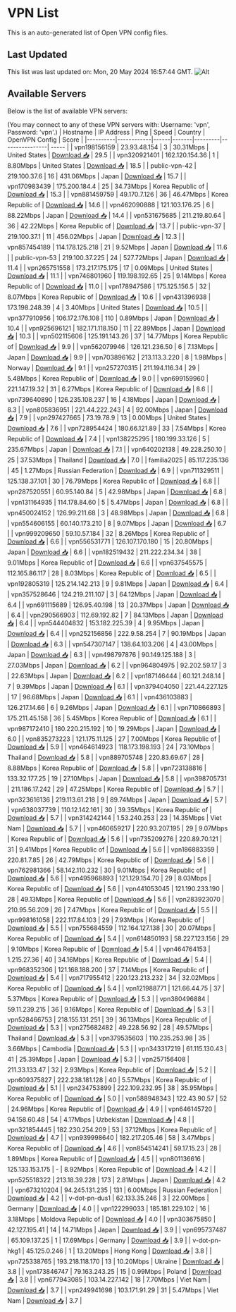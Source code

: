 # VPN List

This is an auto-generated list of Open VPN config files.

## Last Updated

This list was last updated on: Mon, 20 May 2024 16:57:44 GMT.
![Alt](https://repobeats.axiom.co/api/embed/186b98318ef1479477931607c1ad7d823f12451f.svg "Repobeats analytics image")

## Available Servers

Below is the list of available VPN servers:

(You may connect to any of these VPN servers with: Username: 'vpn', Password: 'vpn'.)
| Hostname | IP Address | Ping | Speed | Country | OpenVPN Config | Score |
|----------|------------|------|-------|---------|----------------| ----- |
| vpn198156159 | 23.93.48.154 | 3 | 30.31Mbps | United States | [Download 📥](./configs/server_0_US.ovpn) | 29.5 |
| vpn320921401 | 162.120.154.36 | 1 | 8.80Mbps | United States | [Download 📥](./configs/server_1_US.ovpn) | 18.5 |
| public-vpn-42 | 219.100.37.6 | 16 | 431.06Mbps | Japan | [Download 📥](./configs/server_2_JP.ovpn) | 15.7 |
| vpn170983439 | 175.200.184.4 | 25 | 34.73Mbps | Korea Republic of | [Download 📥](./configs/server_3_KR.ovpn) | 15.3 |
| vpn881459759 | 49.170.7.126 | 36 | 46.47Mbps | Korea Republic of | [Download 📥](./configs/server_4_KR.ovpn) | 14.6 |
| vpn462090888 | 121.103.176.25 | 6 | 88.22Mbps | Japan | [Download 📥](./configs/server_5_JP.ovpn) | 14.4 |
| vpn531675685 | 211.219.80.64 | 36 | 42.22Mbps | Korea Republic of | [Download 📥](./configs/server_6_KR.ovpn) | 13.7 |
| public-vpn-37 | 219.100.37.1 | 11 | 456.02Mbps | Japan | [Download 📥](./configs/server_7_JP.ovpn) | 12.3 |
| vpn857454189 | 114.178.125.218 | 21 | 9.52Mbps | Japan | [Download 📥](./configs/server_8_JP.ovpn) | 11.6 |
| public-vpn-53 | 219.100.37.225 | 24 | 527.72Mbps | Japan | [Download 📥](./configs/server_9_JP.ovpn) | 11.4 |
| vpn265751558 | 173.217.175.175 | 17 | 0.09Mbps | United States | [Download 📥](./configs/server_10_US.ovpn) | 11.1 |
| vpn746801960 | 119.198.192.65 | 25 | 9.14Mbps | Korea Republic of | [Download 📥](./configs/server_11_KR.ovpn) | 11.0 |
| vpn178947586 | 175.125.156.5 | 32 | 8.07Mbps | Korea Republic of | [Download 📥](./configs/server_12_KR.ovpn) | 10.6 |
| vpn431396938 | 173.198.248.39 | 4 | 3.40Mbps | United States | [Download 📥](./configs/server_13_US.ovpn) | 10.5 |
| vpn377910956 | 106.172.176.108 | 110 | 0.89Mbps | Japan | [Download 📥](./configs/server_14_JP.ovpn) | 10.4 |
| vpn925696121 | 182.171.118.150 | 11 | 22.89Mbps | Japan | [Download 📥](./configs/server_15_JP.ovpn) | 10.3 |
| vpn502115606 | 125.191.143.26 | 37 | 14.77Mbps | Korea Republic of | [Download 📥](./configs/server_16_KR.ovpn) | 9.9 |
| vpn562079946 | 126.121.236.50 | 6 | 7.13Mbps | Japan | [Download 📥](./configs/server_17_JP.ovpn) | 9.9 |
| vpn703896162 | 213.113.3.220 | 8 | 1.98Mbps | Norway | [Download 📥](./configs/server_18_NO.ovpn) | 9.1 |
| vpn257270315 | 211.194.116.34 | 29 | 5.48Mbps | Korea Republic of | [Download 📥](./configs/server_19_KR.ovpn) | 9.0 |
| vpn699159960 | 221.147.19.32 | 31 | 6.27Mbps | Korea Republic of | [Download 📥](./configs/server_20_KR.ovpn) | 8.6 |
| vpn739640890 | 126.235.108.237 | 16 | 4.18Mbps | Japan | [Download 📥](./configs/server_21_JP.ovpn) | 8.3 |
| vpn805836951 | 221.44.222.243 | 4 | 92.00Mbps | Japan | [Download 📥](./configs/server_22_JP.ovpn) | 7.9 |
| vpn297427665 | 73.19.78.9 | 13 | 0.00Mbps | United States | [Download 📥](./configs/server_23_US.ovpn) | 7.6 |
| vpn728954424 | 180.66.121.89 | 33 | 7.54Mbps | Korea Republic of | [Download 📥](./configs/server_24_KR.ovpn) | 7.4 |
| vpn138225295 | 180.199.33.126 | 5 | 235.67Mbps | Japan | [Download 📥](./configs/server_25_JP.ovpn) | 7.1 |
| vpn640202138 | 49.228.250.10 | 25 | 37.53Mbps | Thailand | [Download 📥](./configs/server_26_TH.ovpn) | 7.0 |
| familia2025 | 85.117.235.136 | 45 | 1.27Mbps | Russian Federation | [Download 📥](./configs/server_27_RU.ovpn) | 6.9 |
| vpn711329511 | 125.138.37.101 | 30 | 76.79Mbps | Korea Republic of | [Download 📥](./configs/server_28_KR.ovpn) | 6.8 |
| vpn287520551 | 60.95.140.84 | 5 | 42.98Mbps | Japan | [Download 📥](./configs/server_29_JP.ovpn) | 6.8 |
| vpn131164935 | 114.178.84.60 | 5 | 5.47Mbps | Japan | [Download 📥](./configs/server_30_JP.ovpn) | 6.8 |
| vpn450024152 | 126.99.211.68 | 3 | 48.98Mbps | Japan | [Download 📥](./configs/server_31_JP.ovpn) | 6.8 |
| vpn554606155 | 60.140.173.210 | 8 | 9.07Mbps | Japan | [Download 📥](./configs/server_32_JP.ovpn) | 6.7 |
| vpn999209650 | 59.10.57.184 | 32 | 8.26Mbps | Korea Republic of | [Download 📥](./configs/server_33_KR.ovpn) | 6.6 |
| vpn556531771 | 126.107.170.180 | 15 | 20.80Mbps | Japan | [Download 📥](./configs/server_34_JP.ovpn) | 6.6 |
| vpn182519432 | 211.222.234.34 | 38 | 9.01Mbps | Korea Republic of | [Download 📥](./configs/server_35_KR.ovpn) | 6.6 |
| vpn637545575 | 112.165.86.117 | 28 | 8.03Mbps | Korea Republic of | [Download 📥](./configs/server_36_KR.ovpn) | 6.5 |
| vpn192805319 | 125.214.142.213 | 9 | 9.81Mbps | Japan | [Download 📥](./configs/server_37_JP.ovpn) | 6.4 |
| vpn357528646 | 124.219.211.107 | 3 | 64.12Mbps | Japan | [Download 📥](./configs/server_38_JP.ovpn) | 6.4 |
| vpn691115689 | 126.95.40.198 | 13 | 20.37Mbps | Japan | [Download 📥](./configs/server_39_JP.ovpn) | 6.4 |
| vpn290566903 | 112.69.192.82 | 7 | 84.13Mbps | Japan | [Download 📥](./configs/server_40_JP.ovpn) | 6.4 |
| vpn544404832 | 153.182.225.39 | 4 | 9.95Mbps | Japan | [Download 📥](./configs/server_41_JP.ovpn) | 6.4 |
| vpn252156856 | 222.9.58.254 | 7 | 90.19Mbps | Japan | [Download 📥](./configs/server_42_JP.ovpn) | 6.3 |
| vpn547307147 | 138.64.103.206 | 4 | 43.00Mbps | Japan | [Download 📥](./configs/server_43_JP.ovpn) | 6.3 |
| vpn498797876 | 90.149.125.188 | 3 | 27.03Mbps | Japan | [Download 📥](./configs/server_44_JP.ovpn) | 6.2 |
| vpn964804975 | 92.202.59.17 | 3 | 22.63Mbps | Japan | [Download 📥](./configs/server_45_JP.ovpn) | 6.2 |
| vpn187146444 | 60.121.248.14 | 7 | 9.39Mbps | Japan | [Download 📥](./configs/server_46_JP.ovpn) | 6.1 |
| vpn379404050 | 221.44.227.125 | 17 | 96.68Mbps | Japan | [Download 📥](./configs/server_47_JP.ovpn) | 6.1 |
| vpn436103883 | 126.217.14.66 | 6 | 9.26Mbps | Japan | [Download 📥](./configs/server_48_JP.ovpn) | 6.1 |
| vpn710866893 | 175.211.45.158 | 36 | 5.45Mbps | Korea Republic of | [Download 📥](./configs/server_49_KR.ovpn) | 6.1 |
| vpn987172410 | 180.220.215.192 | 10 | 19.29Mbps | Japan | [Download 📥](./configs/server_50_JP.ovpn) | 6.0 |
| vpn835273223 | 121.175.11.125 | 27 | 7.00Mbps | Korea Republic of | [Download 📥](./configs/server_51_KR.ovpn) | 5.9 |
| vpn464614923 | 118.173.198.193 | 24 | 73.10Mbps | Thailand | [Download 📥](./configs/server_52_TH.ovpn) | 5.8 |
| vpn889705748 | 220.83.69.67 | 28 | 8.88Mbps | Korea Republic of | [Download 📥](./configs/server_53_KR.ovpn) | 5.8 |
| vpn723138816 | 133.32.177.25 | 19 | 27.10Mbps | Japan | [Download 📥](./configs/server_54_JP.ovpn) | 5.8 |
| vpn398705731 | 211.186.17.242 | 29 | 47.25Mbps | Korea Republic of | [Download 📥](./configs/server_55_KR.ovpn) | 5.7 |
| vpn323616136 | 219.113.61.218 | 9 | 89.74Mbps | Japan | [Download 📥](./configs/server_56_JP.ovpn) | 5.7 |
| vpn638037739 | 110.12.142.161 | 30 | 39.35Mbps | Korea Republic of | [Download 📥](./configs/server_57_KR.ovpn) | 5.7 |
| vpn314242144 | 1.53.240.253 | 23 | 14.35Mbps | Viet Nam | [Download 📥](./configs/server_58_VN.ovpn) | 5.7 |
| vpn460659217 | 220.93.207.195 | 29 | 9.07Mbps | Korea Republic of | [Download 📥](./configs/server_59_KR.ovpn) | 5.6 |
| vpn735209276 | 220.89.70.121 | 31 | 9.41Mbps | Korea Republic of | [Download 📥](./configs/server_60_KR.ovpn) | 5.6 |
| vpn186883359 | 220.81.7.85 | 26 | 42.79Mbps | Korea Republic of | [Download 📥](./configs/server_61_KR.ovpn) | 5.6 |
| vpn762981366 | 58.142.110.232 | 30 | 9.01Mbps | Korea Republic of | [Download 📥](./configs/server_62_KR.ovpn) | 5.6 |
| vpn495968893 | 121.129.154.70 | 29 | 8.03Mbps | Korea Republic of | [Download 📥](./configs/server_63_KR.ovpn) | 5.6 |
| vpn441053045 | 121.190.233.190 | 28 | 49.13Mbps | Korea Republic of | [Download 📥](./configs/server_64_KR.ovpn) | 5.6 |
| vpn283923070 | 210.95.56.209 | 26 | 7.47Mbps | Korea Republic of | [Download 📥](./configs/server_65_KR.ovpn) | 5.5 |
| vpn998161058 | 222.117.84.103 | 29 | 7.93Mbps | Korea Republic of | [Download 📥](./configs/server_66_KR.ovpn) | 5.5 |
| vpn755684559 | 112.164.127.138 | 30 | 20.07Mbps | Korea Republic of | [Download 📥](./configs/server_67_KR.ovpn) | 5.4 |
| vpn614850193 | 58.227.123.156 | 29 | 9.10Mbps | Korea Republic of | [Download 📥](./configs/server_68_KR.ovpn) | 5.4 |
| vpn464764153 | 1.215.27.36 | 40 | 34.16Mbps | Korea Republic of | [Download 📥](./configs/server_69_KR.ovpn) | 5.4 |
| vpn968352306 | 121.168.188.200 | 37 | 7.14Mbps | Korea Republic of | [Download 📥](./configs/server_70_KR.ovpn) | 5.4 |
| vpn717955412 | 220.123.213.232 | 34 | 32.02Mbps | Korea Republic of | [Download 📥](./configs/server_71_KR.ovpn) | 5.4 |
| vpn121988771 | 121.66.44.75 | 37 | 5.37Mbps | Korea Republic of | [Download 📥](./configs/server_72_KR.ovpn) | 5.3 |
| vpn380496884 | 59.11.239.215 | 36 | 9.16Mbps | Korea Republic of | [Download 📥](./configs/server_73_KR.ovpn) | 5.3 |
| vpn528466753 | 218.155.131.251 | 39 | 36.13Mbps | Korea Republic of | [Download 📥](./configs/server_74_KR.ovpn) | 5.3 |
| vpn275682482 | 49.228.56.92 | 28 | 49.57Mbps | Thailand | [Download 📥](./configs/server_75_TH.ovpn) | 5.3 |
| vpn379535603 | 110.235.253.98 | 35 | 3.66Mbps | Cambodia | [Download 📥](./configs/server_76_KH.ovpn) | 5.3 |
| vpn343317219 | 61.115.130.43 | 41 | 25.39Mbps | Japan | [Download 📥](./configs/server_77_JP.ovpn) | 5.3 |
| vpn257156408 | 211.33.133.47 | 32 | 2.93Mbps | Korea Republic of | [Download 📥](./configs/server_78_KR.ovpn) | 5.2 |
| vpn609375827 | 222.238.181.128 | 40 | 5.57Mbps | Korea Republic of | [Download 📥](./configs/server_79_KR.ovpn) | 5.1 |
| vpn234753899 | 222.109.232.95 | 38 | 35.95Mbps | Korea Republic of | [Download 📥](./configs/server_80_KR.ovpn) | 5.0 |
| vpn588948343 | 122.43.90.57 | 52 | 24.96Mbps | Korea Republic of | [Download 📥](./configs/server_81_KR.ovpn) | 4.9 |
| vpn646145720 | 94.158.60.48 | 54 | 4.17Mbps | Uzbekistan | [Download 📥](./configs/server_82_UZ.ovpn) | 4.8 |
| vpn321854445 | 182.230.254.209 | 53 | 37.12Mbps | Korea Republic of | [Download 📥](./configs/server_83_KR.ovpn) | 4.7 |
| vpn939998640 | 182.217.205.46 | 58 | 3.47Mbps | Korea Republic of | [Download 📥](./configs/server_84_KR.ovpn) | 4.6 |
| vpn854514241 | 59.17.15.23 | 28 | 1.89Mbps | Korea Republic of | [Download 📥](./configs/server_85_KR.ovpn) | 4.5 |
| vpn801136616 | 125.133.153.175 | - | 8.92Mbps | Korea Republic of | [Download 📥](./configs/server_86_KR.ovpn) | 4.2 |
| vpn525518322 | 213.18.39.228 | 173 | 2.81Mbps | Japan | [Download 📥](./configs/server_87_JP.ovpn) | 4.2 |
| vpn673210204 | 94.245.131.235 | 131 | 6.00Mbps | Russian Federation | [Download 📥](./configs/server_88_RU.ovpn) | 4.2 |
| v-dot-pn-dus1 | 62.133.35.246 | 3 | 22.00Mbps | Germany | [Download 📥](./configs/server_89_DE.ovpn) | 4.0 |
| vpn122299033 | 185.181.229.102 | 16 | 3.18Mbps | Moldova Republic of | [Download 📥](./configs/server_90_MD.ovpn) | 4.0 |
| vpn303675850 | 42.127.195.41 | 14 | 14.71Mbps | Japan | [Download 📥](./configs/server_91_JP.ovpn) | 3.9 |
| vpn695737487 | 65.109.137.25 | 1 | 17.69Mbps | Germany | [Download 📥](./configs/server_92_DE.ovpn) | 3.9 |
| v-dot-pn-hkg1 | 45.125.0.246 | 1 | 13.20Mbps | Hong Kong | [Download 📥](./configs/server_93_HK.ovpn) | 3.8 |
| vpn725338765 | 193.218.118.170 | 13 | 10.20Mbps | Ukraine | [Download 📥](./configs/server_94_UA.ovpn) | 3.8 |
| vpn173846747 | 79.163.243.25 | 15 | 0.99Mbps | Poland | [Download 📥](./configs/server_95_PL.ovpn) | 3.8 |
| vpn677943085 | 103.14.227.142 | 18 | 7.70Mbps | Viet Nam | [Download 📥](./configs/server_96_VN.ovpn) | 3.7 |
| vpn249941698 | 103.171.91.29 | 31 | 5.47Mbps | Viet Nam | [Download 📥](./configs/server_97_VN.ovpn) | 3.7 |
